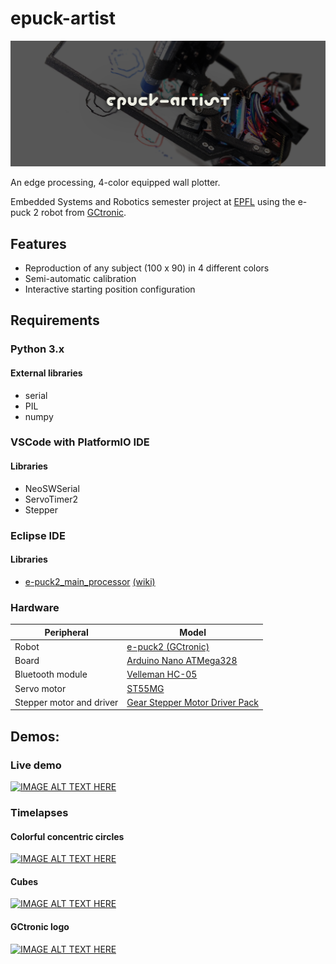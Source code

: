 
# epuck-artist
<img src="./misc/banner.png"/>

An edge processing, 4-color equipped wall plotter. 

Embedded Systems and Robotics semester project at [EPFL](https://www.epfl.ch/) using the e-puck 2 robot from [GCtronic](https://www.gctronic.com/).

## Features
- Reproduction of any subject (100 x 90) in 4 different colors
- Semi-automatic calibration
- Interactive starting position configuration
## Requirements
### Python 3.x
#### External libraries
  - serial
  - PIL
  - numpy

### VSCode with PlatformIO IDE
#### Libraries
  - NeoSWSerial
  - ServoTimer2
  - Stepper

### Eclipse IDE
#### Libraries
  - [e-puck2_main_processor](https://github.com/e-puck2/e-puck2_main-processor) [(wiki)](https://www.gctronic.com/doc/index.php?title=e-puck2_robot_side_development)

### Hardware
| Peripheral                  | Model                                                                                                    |
|-----------------------------|----------------------------------------------------------------------------------------------------------|
| Robot                       | [e-puck2 (GCtronic)](https://www.gctronic.com/e-puck2.php)                                               |
| Board                       | [Arduino Nano ATMega328](https://store.arduino.cc/arduino-nano)                                          | 
| Bluetooth module            | [Velleman HC-05](https://www.velleman.eu/products/view/?id=435518)                                       | 
| Servo motor                 | [ST55MG](https://amewi.com/AMX-Racing-Micro-Digital-Servo-ST55MG)                                        |
| Stepper motor and driver    | [Gear Stepper Motor Driver Pack](https://www.seeedstudio.com/Gear-Stepper-Motor-Driver-Pack-p-3200.html) |


## Demos:
### Live demo
<a href="http://www.youtube.com/watch?feature=player_embedded&v=znKsJ0n5lfQ
" target="_blank"><img src="https://i.imgur.com/wOXOsNd.png" 
alt="IMAGE ALT TEXT HERE" /></a>

### Timelapses
#### Colorful concentric circles
<a href="http://www.youtube.com/watch?feature=player_embedded&v=ZIJO9M60r-s
" target="_blank"><img src="https://i.imgur.com/PPv8ymH.jpg" 
alt="IMAGE ALT TEXT HERE" /></a>

#### Cubes
<a href="http://www.youtube.com/watch?feature=player_embedded&v=i3Xt1w0KOP0
" target="_blank"><img src="https://i.imgur.com/jQVq5HA.jpg" 
alt="IMAGE ALT TEXT HERE" /></a>

#### GCtronic logo
<a href="http://www.youtube.com/watch?feature=player_embedded&v=iaR-Tps1SmQ
" target="_blank"><img src="https://i.imgur.com/MM49DA3.jpg" 
alt="IMAGE ALT TEXT HERE" /></a>
